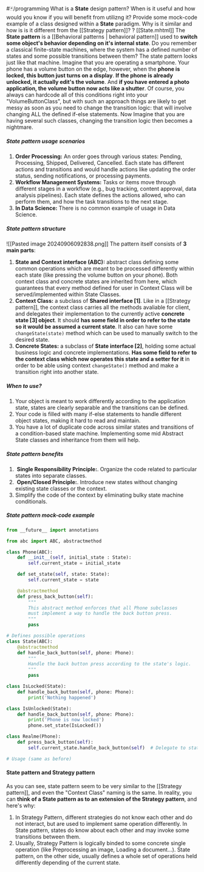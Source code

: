 #🃏/programming
What is a **State** design pattern? When is it useful and how would you know if you will benefit from utilizng it? Provide some mock-code example of a class designed within a **State** paradigm. Why is it similar and how is is it different from the [[Strategy pattern]]?
?
[[State.mhtml]]
The **State pattern** is a [[Behavioral patterns | behavioral pattern]] used to **switch some object's behavior depending on it's internal state**. Do you remember a classical finite-state machines, where the system has a defined number of states and some possible transitions between them? The state pattern looks just like that machine. Imagine that you are operating a smartphone. Your phone has a volume button on the edge, however, when the **phone is locked, this button just turns on a display**. **If the phone is already unlocked, it actually edit's the volume**. And **if you have entered a photo application, the volume button now acts like a shutter**. Of course, you always can hardcode all of this conditions right into your "VolumeButtonClass", but with such an approach things are likely to get messy as soon as you need to change the transition logic: that will involve changing ALL the defined if-else statements. Now Imagine that you are having several such classes, changing the transition logic then becomes a nightmare.
##### State pattern usage scenarios
1. **Order Processing:** An order goes through various states: Pending, Processing, Shipped, Delivered, Cancelled. Each state has different actions and transitions and would handle actions like updating the order status, sending notifications, or processing payments.
2. **Workflow Management Systems:** Tasks or items move through different stages in a workflow (e.g., bug tracking, content approval, data analysis pipelines). Each state defines the actions allowed, who can perform them, and how the task transitions to the next stage.
3. **In Data Science:** There is no common example of usage in Data Science.
##### State pattern structure
![[Pasted image 20240906092838.png]]
The pattern itself consists of **3 main parts**:
1. **State and Context interface (ABC):**  abstract class defining some common operations which are meant to be processed differently within each state (like pressing the volume button on your phone). Both context class and concrete states are inherited from here, which guarantees that every method defined for user in Context Class will be served/implemented within State Classes.
2. **Context Class:** a subclass of **Shared interface \[1]**. Like in a [[Strategy pattern]], the context class carries all the methods avaliable for client, and delegates their implementation to the currently active **concrete state \[3] object**. It should **has some field in order to refer to the state so it would be assumed a current state**. It also can have some `changeState(state)` method which can be used to manually switch to the desired state.
3. **Concrete States:** a subclass of **State interface \[2]**, holding some actual business logic and concrete implementations. **Has some field to refer to the context class which now operates this state and a setter for it** in order to be able using context `changeState()` method and make a transition right into another state.
##### When to use?
1. Your object is meant to work differently according to the application state, states are clearly separable and the transitions can be defined.
2.  Your code is filled with many if-else statements to handle different object states, making it hard to read and maintain.
3. You have a lot of duplicate code across similar states and transitions of a condition-based state machine. Implementing some mid Abstract State classes and inheritance from them will help.
##### State pattern benefits
1.  **Single Responsibility Principle:**. Organize the code related to particular states into separate classes.
2.  **Open/Closed Principle:**. Introduce new states without changing existing state classes or the context.
3. Simplify the code of the context by eliminating bulky state machine conditionals.
##### State pattern mock-code example
```python
from __future__ import annotations

from abc import ABC, abstractmethod

class Phone(ABC):
    def __init__(self, initial_state : State):
        self.current_state = initial_state

    def set_state(self, state: State):
        self.current_state = state

    @abstractmethod 
    def press_back_button(self):
        """
        This abstract method enforces that all Phone subclasses
        must implement a way to handle the back button press.
        """
        pass 

# Defines possible operations
class State(ABC):
    @abstractmethod
    def handle_back_button(self, phone: Phone):
        """
        Handle the back button press according to the state's logic.
        """
        pass

class IsLocked(State):
    def handle_back_button(self, phone: Phone):
        print('Nothing happened')

class IsUnlocked(State):
    def handle_back_button(self, phone: Phone):
        print('Phone is now locked')
        phone.set_state(IsLocked())

class Realme(Phone):
    def press_back_button(self):
        self.current_state.handle_back_button(self)  # Delegate to state

# Usage (same as before)
```
#### State pattern and Strategy pattern
As you can see, state pattern seem to be very similar to the [[Strategy pattern]], and even the "Context Class" naming is the same. In reality, you can **think of a State pattern as to an extension of the Strategy pattern**, and here's why:
1. In Strategy Pattern, different strategies do not know each other and do not interact, but are used to implement same operation differently. In State pattern, states do know about each other and may invoke some transitions between them.
2. Usually, Strategy Pattern is logically binded to some concrete single operation (like Preprocessing an image, Loading a document...). State pattern, on the other side, usually defines a whole set of operations held differently depending of the current state.
<!--SR:!2024-12-22,72,270-->